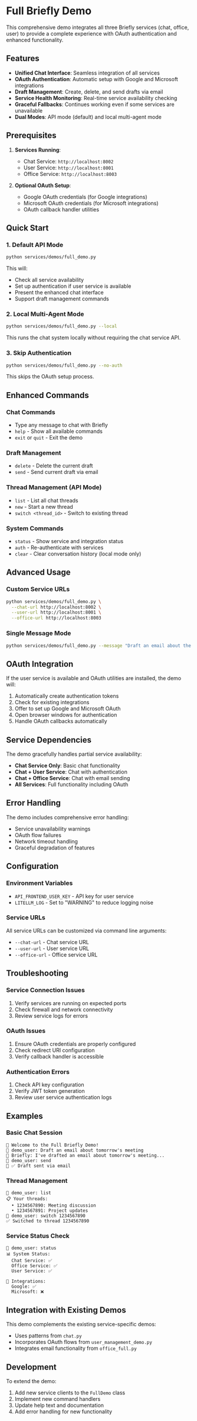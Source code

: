 # Full Briefly Demo

This comprehensive demo integrates all three Briefly services (chat, office, user) to provide a complete experience with OAuth authentication and enhanced functionality.

## Features

- **Unified Chat Interface**: Seamless integration of all services
- **OAuth Authentication**: Automatic setup with Google and Microsoft integrations
- **Draft Management**: Create, delete, and send drafts via email
- **Service Health Monitoring**: Real-time service availability checking
- **Graceful Fallbacks**: Continues working even if some services are unavailable
- **Dual Modes**: API mode (default) and local multi-agent mode

## Prerequisites

1. **Services Running**:
   - Chat Service: `http://localhost:8002`
   - User Service: `http://localhost:8001`
   - Office Service: `http://localhost:8003`

2. **Optional OAuth Setup**:
   - Google OAuth credentials (for Google integrations)
   - Microsoft OAuth credentials (for Microsoft integrations)
   - OAuth callback handler utilities

## Quick Start

### 1. Default API Mode
```bash
python services/demos/full_demo.py
```

This will:
- Check all service availability
- Set up authentication if user service is available
- Present the enhanced chat interface
- Support draft management commands

### 2. Local Multi-Agent Mode
```bash
python services/demos/full_demo.py --local
```

This runs the chat system locally without requiring the chat service API.

### 3. Skip Authentication
```bash
python services/demos/full_demo.py --no-auth
```

This skips the OAuth setup process.

## Enhanced Commands

### Chat Commands
- Type any message to chat with Briefly
- `help` - Show all available commands
- `exit` or `quit` - Exit the demo

### Draft Management
- `delete` - Delete the current draft
- `send` - Send current draft via email

### Thread Management (API Mode)
- `list` - List all chat threads
- `new` - Start a new thread
- `switch <thread_id>` - Switch to existing thread

### System Commands
- `status` - Show service and integration status
- `auth` - Re-authenticate with services
- `clear` - Clear conversation history (local mode only)

## Advanced Usage

### Custom Service URLs
```bash
python services/demos/full_demo.py \
  --chat-url http://localhost:8002 \
  --user-url http://localhost:8001 \
  --office-url http://localhost:8003
```

### Single Message Mode
```bash
python services/demos/full_demo.py --message "Draft an email about the meeting"
```

## OAuth Integration

If the user service is available and OAuth utilities are installed, the demo will:

1. Automatically create authentication tokens
2. Check for existing integrations
3. Offer to set up Google and Microsoft OAuth
4. Open browser windows for authentication
5. Handle OAuth callbacks automatically

## Service Dependencies

The demo gracefully handles partial service availability:

- **Chat Service Only**: Basic chat functionality
- **Chat + User Service**: Chat with authentication
- **Chat + Office Service**: Chat with email sending
- **All Services**: Full functionality including OAuth

## Error Handling

The demo includes comprehensive error handling:
- Service unavailability warnings
- OAuth flow failures
- Network timeout handling
- Graceful degradation of features

## Configuration

### Environment Variables
- `API_FRONTEND_USER_KEY` - API key for user service
- `LITELLM_LOG` - Set to "WARNING" to reduce logging noise

### Service URLs
All service URLs can be customized via command line arguments:
- `--chat-url` - Chat service URL
- `--user-url` - User service URL  
- `--office-url` - Office service URL

## Troubleshooting

### Service Connection Issues
1. Verify services are running on expected ports
2. Check firewall and network connectivity
3. Review service logs for errors

### OAuth Issues
1. Ensure OAuth credentials are properly configured
2. Check redirect URI configuration
3. Verify callback handler is accessible

### Authentication Errors
1. Check API key configuration
2. Verify JWT token generation
3. Review user service authentication logs

## Examples

### Basic Chat Session
```
🚀 Welcome to the Full Briefly Demo!
💬 demo_user: Draft an email about tomorrow's meeting
🤖 Briefly: I've drafted an email about tomorrow's meeting...
💬 demo_user: send
📧 ✅ Draft sent via email
```

### Thread Management
```
💬 demo_user: list
📋 Your threads:
  • 1234567890: Meeting discussion
  • 1234567891: Project updates
💬 demo_user: switch 1234567890
✅ Switched to thread 1234567890
```

### Service Status Check
```
💬 demo_user: status
📊 System Status:
  Chat Service: ✅
  Office Service: ✅
  User Service: ✅

🔗 Integrations:
  Google: ✅
  Microsoft: ❌
```

## Integration with Existing Demos

This demo complements the existing service-specific demos:
- Uses patterns from `chat.py`
- Incorporates OAuth flows from `user_management_demo.py`
- Integrates email functionality from `office_full.py`

## Development

To extend the demo:
1. Add new service clients to the `FullDemo` class
2. Implement new command handlers
3. Update help text and documentation
4. Add error handling for new functionality 